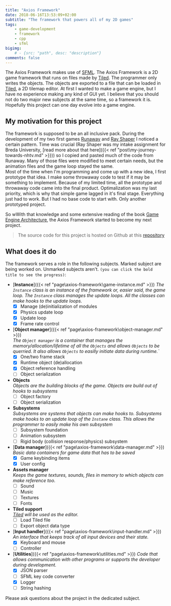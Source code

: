 ```yaml
---
title: "Axios Framework"
date: 2018-06-16T13:53:09+02:00
subtitle: "The framework that powers all of my 2D games"
tags: 
    - game-development
    - framework
    - cpp
    - sfml
bigimg: 
    # - {src: "path", desc: "description"}
comments: false
---
```

The Axios Framework makes use of [SFML](https://www.sfml-dev.org/). The Axios Framework is a 2D game framework that runs  on files made by [Tiled](https://www.mapeditor.org/). The programmer only writes the objects. The objects are exported to a file that can be loaded in [Tiled](https://www.mapeditor.org/), a 2D tilemap editor. At first I wanted to make a game engine, but I have no experience making any kind of GUI yet. I believe that you should not do two major new subjects at the same time, so a framework it is. Hopefully this project can one day evolve into a game engine.
<!--more-->

## My motivation for this project
The framework is supposed to be an all inclusive pack. During the development of my two first games [Runaway](https://github.com/antjowie/Runaway) and [Ray Shaper](https://github.com/antjowie/Ray-Shaper) I noticed a certain pattern. Time was crucial (Ray Shaper was my intake assignment for Breda University, [read more about that here]({{< ref "post\my-journey-towards-nhtv.md" >}})) so I copied and pasted much of the code from Runaway. Many of those files were modified to meet certain needs, but the animation files and the game loop stayed the same.  
Most of the time when I'm programming and come up with a new idea, I first prototype that idea. I make some throwaway code to test if it may be something to implement. Because of my limited time, all the prototype and throwaway code came into the final product. Optimalization was my last priority, which is why that simple game lagged in it's final stage. Everything just had to work. But I had no base code to start with. Only another prototyped project.

So wWith that knowledge and some extensive reading of the book [Game Engine Architecture](http://gameenginebook.com/), the Axios Framework started to become my next project. 

> The source code for this project is hosted on Github at this [repository](https://github.com/antjowie/axios-framework)

## What does it do
The framework serves a role in the following subjects. Marked subject are being worked on. Unmarked subjects aren't. `(you can click the bold title to see the progress)`:

-  [**Instance**]({{< ref "page\axios-framework\game-instance.md" >}})
    _The `Instance` class is an instance of the framework or, easier said, the game loop. The `Instance` class manages the update loops. All the classes can make hooks to the update loops._  
    - [X] Manage (de)initialization of modules
    - [X] Physics update loop
    - [X] Update loop
    - [X] Frame rate control
-  [**Object manager**]({{< ref "page\axios-framework\object-manager.md" >}})  
    _The `Object manager` is a container that manages the memory/allocation/lifetime of all the `Objects` and allows `Objects` to be querried. It also allows `Objects` to easilly initiate data during runtime.`_  
    - [X] One/two frame stack
    - [X] Runtime object (de)allocation
    - [X] Object reference handling
    - [ ] Object serialization
-  **Objects**  
    _Objects are the building blocks of the game. Objects are build out of hooks to subsystems_  
    - [ ] Object factory
    - [ ] Object serialization
-  **Subsystems**  
    _Subsystems are systems that objects can make hooks to. Subsystems make hooks to an update loop of the `Instane` class. This allows the programmer to easily make his own subsystem_  
    - [ ] Subsystem foundation
    - [ ] Animation subsystem
    - [ ] Rigid body (collision response/physics) subsystem
- [**Data manager**]({{< ref "page\axios-framework\data-manager.md" >}})  
    _Basic data containers for game data that has to be saved_
    - [X] Game keybinding items
    - [X] User config
- **Assets manager**  
    _Keeps the game textures, sounds, files in memory to which objects can make reference too._
    - [ ] Sound
    - [ ] Music
    - [ ] Textures
    - [ ] Fonts
- **Tiled support**  
    _[Tiled](https://www.mapeditor.org/) will be used as the editor._
    - [ ] Load Tiled file
    - [ ] Export object data type
- [**Input handler**]({{< ref "page\axios-framework\input-handler.md" >}})
    _An interface that keeps track of all input devices and their state._
    - [X] Keyboard and mouse
    - [ ] Controller
- [**Utilities**]({{< ref "page\axios-framework\utilities.md" >}})
    _Code that allows communication with other programs or supports the developer during development._
    - [X] JSON parser
    - [ ] SFML key code converter
    - [X] Logger
    - [ ] String hashing

Please ask questions about the project in the dedicated subject. 
